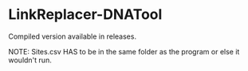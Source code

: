 # LinkReplacer-DNATool
Compiled version available in releases.

NOTE: Sites.csv HAS to be in the same folder as the program or else it wouldn't run.
